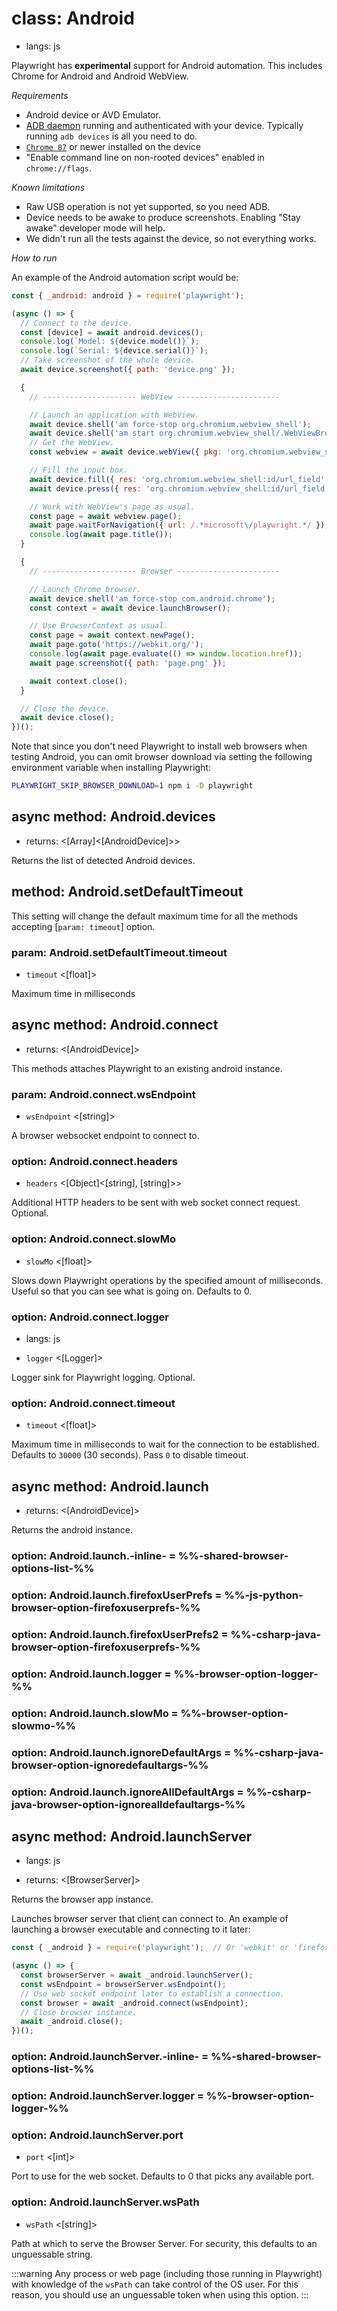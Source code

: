 # class: Android
* langs: js

Playwright has **experimental** support for Android automation. This includes Chrome for Android and Android WebView.

*Requirements*

* Android device or AVD Emulator.
* [ADB daemon](https://developer.android.com/studio/command-line/adb) running and authenticated with your device. Typically running `adb devices` is all you need to do.
* [`Chrome 87`](https://play.google.com/store/apps/details?id=com.android.chrome) or newer installed on the device
* "Enable command line on non-rooted devices" enabled in `chrome://flags`.

*Known limitations*

* Raw USB operation is not yet supported, so you need ADB.
* Device needs to be awake to produce screenshots. Enabling "Stay awake" developer mode will help.
* We didn't run all the tests against the device, so not everything works.

*How to run*

An example of the Android automation script would be:

```js
const { _android: android } = require('playwright');

(async () => {
  // Connect to the device.
  const [device] = await android.devices();
  console.log(`Model: ${device.model()}`);
  console.log(`Serial: ${device.serial()}`);
  // Take screenshot of the whole device.
  await device.screenshot({ path: 'device.png' });

  {
    // --------------------- WebView -----------------------

    // Launch an application with WebView.
    await device.shell('am force-stop org.chromium.webview_shell');
    await device.shell('am start org.chromium.webview_shell/.WebViewBrowserActivity');
    // Get the WebView.
    const webview = await device.webView({ pkg: 'org.chromium.webview_shell' });

    // Fill the input box.
    await device.fill({ res: 'org.chromium.webview_shell:id/url_field' }, 'github.com/microsoft/playwright');
    await device.press({ res: 'org.chromium.webview_shell:id/url_field' }, 'Enter');

    // Work with WebView's page as usual.
    const page = await webview.page();
    await page.waitForNavigation({ url: /.*microsoft\/playwright.*/ });
    console.log(await page.title());
  }

  {
    // --------------------- Browser -----------------------

    // Launch Chrome browser.
    await device.shell('am force-stop com.android.chrome');
    const context = await device.launchBrowser();

    // Use BrowserContext as usual.
    const page = await context.newPage();
    await page.goto('https://webkit.org/');
    console.log(await page.evaluate(() => window.location.href));
    await page.screenshot({ path: 'page.png' });

    await context.close();
  }

  // Close the device.
  await device.close();
})();
```

Note that since you don't need Playwright to install web browsers when testing Android, you can omit browser download via setting the following environment variable when installing Playwright:

```bash js
PLAYWRIGHT_SKIP_BROWSER_DOWNLOAD=1 npm i -D playwright
```

## async method: Android.devices
- returns: <[Array]<[AndroidDevice]>>

Returns the list of detected Android devices.

## method: Android.setDefaultTimeout

This setting will change the default maximum time for all the methods accepting [`param: timeout`] option.

### param: Android.setDefaultTimeout.timeout
- `timeout` <[float]>

Maximum time in milliseconds

## async method: Android.connect
- returns: <[AndroidDevice]>

This methods attaches Playwright to an existing android instance.
### param: Android.connect.wsEndpoint
- `wsEndpoint` <[string]>

A browser websocket endpoint to connect to.

### option: Android.connect.headers
- `headers` <[Object]<[string], [string]>>

Additional HTTP headers to be sent with web socket connect request. Optional.

### option: Android.connect.slowMo
- `slowMo` <[float]>

Slows down Playwright operations by the specified amount of milliseconds. Useful so that you
can see what is going on. Defaults to 0.

### option: Android.connect.logger
* langs: js
- `logger` <[Logger]>

Logger sink for Playwright logging. Optional.

### option: Android.connect.timeout
- `timeout` <[float]>

Maximum time in milliseconds to wait for the connection to be established. Defaults to
`30000` (30 seconds). Pass `0` to disable timeout.

## async method: Android.launch
- returns: <[AndroidDevice]>

Returns the android instance.

### option: Android.launch.-inline- = %%-shared-browser-options-list-%%
### option: Android.launch.firefoxUserPrefs = %%-js-python-browser-option-firefoxuserprefs-%%
### option: Android.launch.firefoxUserPrefs2 = %%-csharp-java-browser-option-firefoxuserprefs-%%
### option: Android.launch.logger = %%-browser-option-logger-%%
### option: Android.launch.slowMo = %%-browser-option-slowmo-%%
### option: Android.launch.ignoreDefaultArgs = %%-csharp-java-browser-option-ignoredefaultargs-%%
### option: Android.launch.ignoreAllDefaultArgs = %%-csharp-java-browser-option-ignorealldefaultargs-%%

## async method: Android.launchServer
* langs: js
- returns: <[BrowserServer]>

Returns the browser app instance.

Launches browser server that client can connect to. An example of launching a browser executable and connecting to it
later:

```js
const { _android } = require('playwright');  // Or 'webkit' or 'firefox'.

(async () => {
  const browserServer = await _android.launchServer();
  const wsEndpoint = browserServer.wsEndpoint();
  // Use web socket endpoint later to establish a connection.
  const browser = await _android.connect(wsEndpoint);
  // Close browser instance.
  await _android.close();
})();
```

### option: Android.launchServer.-inline- = %%-shared-browser-options-list-%%
### option: Android.launchServer.logger = %%-browser-option-logger-%%

### option: Android.launchServer.port
- `port` <[int]>

Port to use for the web socket. Defaults to 0 that picks any available port.

### option: Android.launchServer.wsPath
- `wsPath` <[string]>

Path at which to serve the Browser Server. For security, this defaults to an
unguessable string.

:::warning
Any process or web page (including those running in Playwright) with knowledge
of the `wsPath` can take control of the OS user. For this reason, you should
use an unguessable token when using this option.
:::
